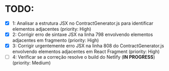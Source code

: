 # TODO:

- [x] 1: Analisar a estrutura JSX no ContractGenerator.js para identificar elementos adjacentes (priority: High)
- [x] 2: Corrigir erro de sintaxe JSX na linha 798 envolvendo elementos adjacentes em fragmento (priority: High)
- [x] 3: Corrigir urgentemente erro JSX na linha 808 do ContractGenerator.js envolvendo elementos adjacentes em React Fragment (priority: High)
- [ ] 4: Verificar se a correção resolve o build do Netlify (**IN PROGRESS**) (priority: Medium)
